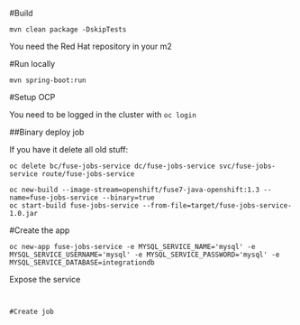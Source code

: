 #Build

```mvn clean package -DskipTests```

You need the Red Hat repository in your m2


#Run locally

```mvn spring-boot:run```

#Setup OCP

You need to be logged in the cluster with ```oc login```

##Binary deploy job

If you have it delete all old stuff:

```
oc delete bc/fuse-jobs-service dc/fuse-jobs-service svc/fuse-jobs-service route/fuse-jobs-service
```

```
oc new-build --image-stream=openshift/fuse7-java-openshift:1.3 --name=fuse-jobs-service --binary=true
oc start-build fuse-jobs-service --from-file=target/fuse-jobs-service-1.0.jar
```

#Create the app

```oc new-app fuse-jobs-service -e MYSQL_SERVICE_NAME='mysql' -e MYSQL_SERVICE_USERNAME='mysql' -e MYSQL_SERVICE_PASSWORD='mysql' -e MYSQL_SERVICE_DATABASE=integrationdb```

Expose the service

```oc expose 


#Create job

